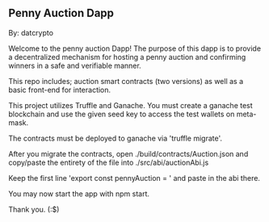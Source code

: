 ## Penny Auction Dapp
By: datcrypto

Welcome to the penny auction Dapp! The purpose of this dapp is to provide a decentralized mechanism for hosting a penny auction and confirming winners in a safe and verifiable manner. 

This repo includes; auction smart contracts (two versions) as well as a basic front-end for interaction. 

This project utilizes Truffle and Ganache. You must create a ganache test blockchain and use the given seed key to access the test wallets on meta-mask.

The contracts must be deployed to ganache via 'truffle migrate'.

After you migrate the contracts, open ./build/contracts/Auction.json and copy/paste the entirety of the file into ./src/abi/auctionAbi.js

Keep the first line 'export const pennyAuction = ' and paste in the abi there.

You may now start the app with npm start.

Thank you. (:$)